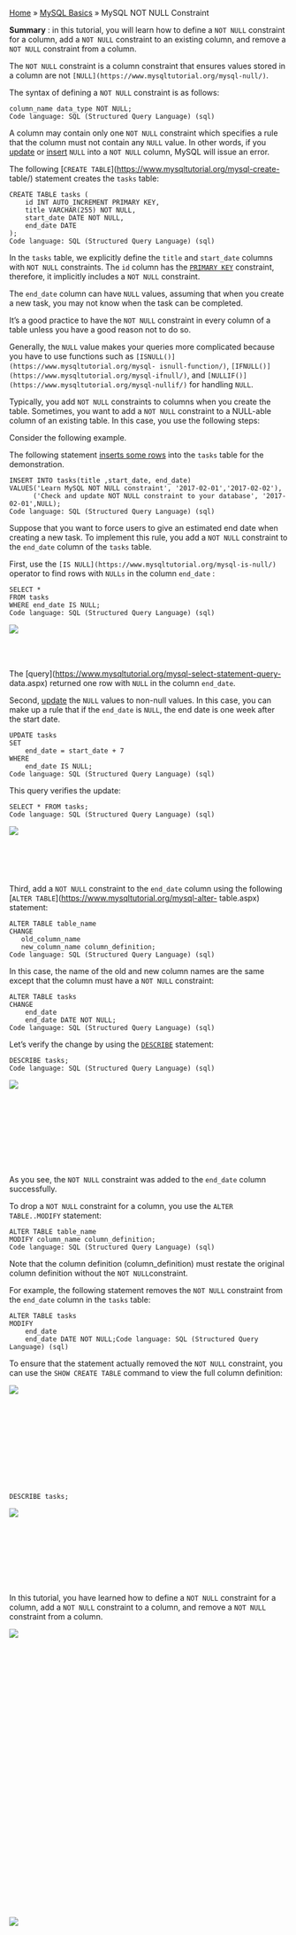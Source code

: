 

[Home](https://www.mysqltutorial.org/) » [MySQL
Basics](https://www.mysqltutorial.org/mysql-basics/) » MySQL NOT NULL
Constraint



 **Summary** : in this tutorial, you will learn how to define a `NOT NULL`
constraint for a column, add a `NOT NULL` constraint to an existing column,
and remove a `NOT NULL` constraint from a column.



The `NOT NULL` constraint is a column constraint that ensures values stored in
a column are not `[NULL](https://www.mysqltutorial.org/mysql-null/)`.



The syntax of defining a `NOT NULL` constraint is as follows:


    
    
    column_name data_type NOT NULL;
    Code language: SQL (Structured Query Language) (sql)



A column may contain only one `NOT NULL` constraint which specifies a rule
that the column must not contain any `NULL` value. In other words, if you
[update](https://www.mysqltutorial.org/mysql-update-data.aspx) or
[insert](https://www.mysqltutorial.org/mysql-insert-statement.aspx) `NULL`
into a `NOT NULL` column, MySQL will issue an error.



The following [`CREATE TABLE`](https://www.mysqltutorial.org/mysql-create-
table/) statement creates the `tasks` table:


    
    
    CREATE TABLE tasks (
        id INT AUTO_INCREMENT PRIMARY KEY,
        title VARCHAR(255) NOT NULL,
        start_date DATE NOT NULL,
        end_date DATE
    );
    Code language: SQL (Structured Query Language) (sql)



In the `tasks` table, we explicitly define the `title` and `start_date`
columns with `NOT NULL` constraints. The `id` column has the [`PRIMARY
KEY`](https://www.mysqltutorial.org/mysql-primary-key/) constraint, therefore,
it implicitly includes a `NOT NULL` constraint.



The `end_date` column can have `NULL` values, assuming that when you create a
new task, you may not know when the task can be completed.



It’s a good practice to have the `NOT NULL` constraint in every column of a
table unless you have a good reason not to do so.



Generally, the `NULL` value makes your queries more complicated because you
have to use functions such as `[ISNULL()](https://www.mysqltutorial.org/mysql-
isnull-function/)`, `[IFNULL()](https://www.mysqltutorial.org/mysql-ifnull/)`,
and `[NULLIF()](https://www.mysqltutorial.org/mysql-nullif/)` for handling
`NULL`.



Typically, you add `NOT NULL` constraints to columns when you create the
table. Sometimes, you want to add a `NOT NULL` constraint to a NULL-able
column of an existing table. In this case, you use the following steps:



Consider the following example.



The following statement [inserts some
rows](https://www.mysqltutorial.org/mysql-insert-multiple-rows/) into the
`tasks` table for the demonstration.


    
    
    INSERT INTO tasks(title ,start_date, end_date)
    VALUES('Learn MySQL NOT NULL constraint', '2017-02-01','2017-02-02'),
          ('Check and update NOT NULL constraint to your database', '2017-02-01',NULL);
    Code language: SQL (Structured Query Language) (sql)



Suppose that you want to force users to give an estimated end date when
creating a new task. To implement this rule, you add a `NOT NULL` constraint
to the `end_date` column of the `tasks` table.



First, use the `[IS NULL](https://www.mysqltutorial.org/mysql-is-null/)`
operator to find rows with `NULLs` in the column `end_date` :


    
    
    SELECT * 
    FROM tasks
    WHERE end_date IS NULL;  
    Code language: SQL (Structured Query Language) (sql)

![](https://www.mysqltutorial.org/wp-content/uploads/2017/02/MySQL-NOT-NULL-example.png)
![](data:image/svg+xml,%3Csvg%20xmlns=%22http://www.w3.org/2000/svg%22%20viewBox=%220%200%20451%2045%22%3E%3C/svg%3E)


The [query](https://www.mysqltutorial.org/mysql-select-statement-query-
data.aspx) returned one row with `NULL` in the column `end_date`.



Second, [update](https://www.mysqltutorial.org/mysql-update-data.aspx) the
`NULL` values to non-null values. In this case, you can make up a rule that if
the `end_date` is `NULL`, the end date is one week after the start date.


    
    
    UPDATE tasks 
    SET 
        end_date = start_date + 7
    WHERE
        end_date IS NULL;
    Code language: SQL (Structured Query Language) (sql)



This query verifies the update:


    
    
    SELECT * FROM tasks;
    Code language: SQL (Structured Query Language) (sql)

![](https://www.mysqltutorial.org/wp-content/uploads/2017/02/MySQL-NOT-NULL-Update-NULL-values.png)
![](data:image/svg+xml,%3Csvg%20xmlns=%22http://www.w3.org/2000/svg%22%20viewBox=%220%200%20461%2067%22%3E%3C/svg%3E)


Third, add a `NOT NULL` constraint to the `end_date` column using the
following [`ALTER TABLE`](https://www.mysqltutorial.org/mysql-alter-
table.aspx) statement:


    
    
    ALTER TABLE table_name
    CHANGE 
       old_column_name 
       new_column_name column_definition;
    Code language: SQL (Structured Query Language) (sql)



In this case, the name of the old and new column names are the same except
that the column must have a `NOT NULL` constraint:


    
    
    ALTER TABLE tasks 
    CHANGE 
        end_date 
        end_date DATE NOT NULL;
    Code language: SQL (Structured Query Language) (sql)



Let’s verify the change by using the
[`DESCRIBE`](https://www.mysqltutorial.org/mysql-show-columns/) statement:


    
    
    DESCRIBE tasks;
    Code language: SQL (Structured Query Language) (sql)

![](https://www.mysqltutorial.org/wp-content/uploads/2017/02/MySQL-NOT-NULL-Add-to-existing-column.png)
![](data:image/svg+xml,%3Csvg%20xmlns=%22http://www.w3.org/2000/svg%22%20viewBox=%220%200%20395%20111%22%3E%3C/svg%3E)


As you see, the `NOT NULL` constraint was added to the `end_date` column
successfully.



To drop a `NOT NULL` constraint for a column, you use the `ALTER
TABLE..MODIFY` statement:


    
    
    ALTER TABLE table_name
    MODIFY column_name column_definition;
    Code language: SQL (Structured Query Language) (sql)



Note that the column definition (column_definition) must restate the original
column definition without the `NOT NULL`constraint.



For example, the following statement removes the `NOT NULL` constraint from
the `end_date` column in the `tasks` table:


    
    
    ALTER TABLE tasks 
    MODIFY 
        end_date 
        end_date DATE NOT NULL;Code language: SQL (Structured Query Language) (sql)



To ensure that the statement actually removed the `NOT NULL` constraint, you
can use the `SHOW CREATE TABLE` command to view the full column definition:

![](https://www.mysqltutorial.org/wp-content/uploads/2019/09/MySQL-NOT-NULL-constraint-removal-example.png)
![](data:image/svg+xml,%3Csvg%20xmlns=%22http://www.w3.org/2000/svg%22%20viewBox=%220%200%20341%20111%22%3E%3C/svg%3E)

    
    
    DESCRIBE tasks;

![](https://www.mysqltutorial.org/wp-content/uploads/2019/09/MySQL-NOT-NULL-constraint-describe.png)
![](data:image/svg+xml,%3Csvg%20xmlns=%22http://www.w3.org/2000/svg%22%20viewBox=%220%200%20402%2098%22%3E%3C/svg%3E)


In this tutorial, you have learned how to define a `NOT NULL` constraint for a
column, add a `NOT NULL` constraint to a column, and remove a `NOT NULL`
constraint from a column.

![](https://www.mysqltutorial.org/wp-content/themes/evolution/img/left.svg)
![](data:image/svg+xml,%3Csvg%20xmlns=%22http://www.w3.org/2000/svg%22%20viewBox=%220%200%2032%2032%22%3E%3C/svg%3E)
![](https://www.mysqltutorial.org/wp-content/themes/evolution/img/right.svg)
![](data:image/svg+xml,%3Csvg%20xmlns=%22http://www.w3.org/2000/svg%22%20viewBox=%220%200%2032%2032%22%3E%3C/svg%3E)


All MySQL tutorials are practical and easy-to-follow, with SQL script and
screenshots available. [More About Us](/about-us/)

